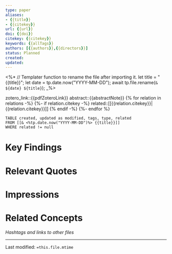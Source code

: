 ```yaml
---
type: paper
aliases:
- {{title}}
- {{citekey}}
url: {{url}}
doi: {{doi}}
citekey: {{citekey}}
keywords: {{allTags}}
authors: [{{authors}},{{directors}}]
status: Planned
created:
updated:
---
```


<%*
	// Templater function to rename the file after importing it.
	let title = "{{title}}";
	let date = tp.date.now("YYYY-MM-DD");
	await tp.file.rename(`& ${date} ${title}`);
_%>

zotero_link::{{pdfZoteroLink}}
abstract::{{abstractNote}}
{% for relation in relations -%}
{%- if relation.citekey -%}
	related::[[{{relation.citekey}}|{{relation.citekey}}]]
{% endif -%}
{%- endfor %}

```dataview
TABLE created, updated as modified, tags, type, related
FROM [[& <%tp.date.now("YYYY-MM-DD")%> {{title}}]]
WHERE related != null
```


# Key Findings

# Relevant Quotes

# Impressions

# Related Concepts
_Hashtags and links to other files_ 

___
Last modified: `=this.file.mtime`